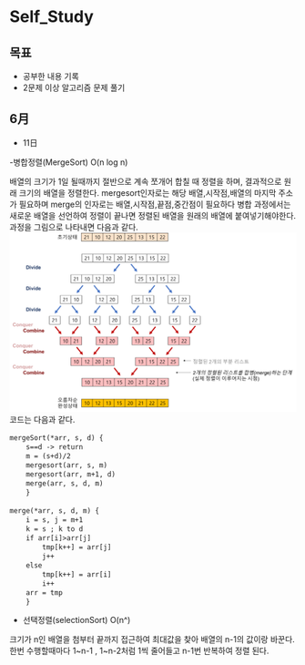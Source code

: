 # Self_Study
## 목표
* 공부한 내용 기록
* 2문제 이상 알고리즘 문제 풀기

## 6月

* 11日

-병합정렬(MergeSort) O(n log n)

배열의 크기가 1일 될때까지 절반으로 계속 쪼개어 합칠 때 정렬을 하며, 결과적으로 원래 크기의 배열을 정렬한다.
mergesort인자로는 해당 배열,시작점,배열의 마지막 주소가 필요하며 merge의 인자로는 배열,시작점,끝점,중간점이 필요하다
병합 과정에서는 새로운 배열을 선언하여 정렬이 끝나면 정렬된 배열을 원래의 배열에 붙여넣기해야한다.
과정을 그림으로 나타내면 다음과 같다.
![img](./img/merge-sort.jpg)
코드는 다음과 같다.
```
mergeSort(*arr, s, d) {
    s==d -> return
    m = (s+d)/2
    mergesort(arr, s, m)
    mergesort(arr, m+1, d)
    merge(arr, s, d, m)
    }

merge(*arr, s, d, m) {
    i = s, j = m+1
    k = s ; k to d
    if arr[i]>arr[j]
        tmp[k++] = arr[j]
        j++
    else
        tmp[k++] = arr[i]
        i++
    arr = tmp
    }
```

- 선택정렬(selectionSort) O(n^)

크기가 n인 배열을 첨부터 끝까지 접근하여 최대값을 찾아 배열의 n-1의 값이랑 바꾼다. 한번 수행할때마다 1~n-1 , 1~n-2처럼 1씩 줄어들고
n-1번 반복하여 정렬 된다.
